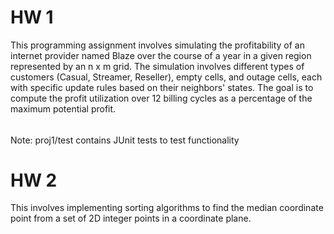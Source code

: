 # HW 1

This programming assignment involves simulating the profitability of an internet provider named Blaze over the course of a year in a given region represented by an n x m grid. The simulation involves different types of customers (Casual, Streamer, Reseller), empty cells, and outage cells, each with specific update rules based on their neighbors' states. The goal is to compute the profit utilization over 12 billing cycles as a percentage of the maximum potential profit.
######
Note: proj1/test contains JUnit tests to test functionality 
# HW 2

This involves implementing sorting algorithms to find the median coordinate point from a set of 2D integer points in a coordinate plane. 
